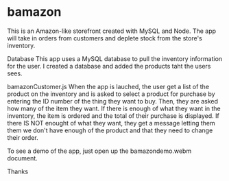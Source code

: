 # bamazon
This is an Amazon-like storefront created with MySQL and Node. The app will take in orders from customers and deplete stock from the store's inventory.

Database
This app uses a MySQL database to pull the inventory information for the user.  I created a database and added the products taht the users sees. 

bamazonCustomer.js
When the app is lauched, the user get a list of the product on the inventory and is asked to select a product for purchase by entering the ID number of the thing they want to buy.  Then, they are asked how many of the item they want.  If there is enough of what they want in the inventory, the item is ordered and the total of their purchase is displayed.  If there IS NOT enought of what they want, they get a message letting them them we don't have enough of the product and that they need to change their order.  

To see a demo of the app, just open up the bamazondemo.webm document. 


Thanks 
